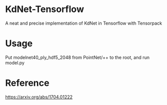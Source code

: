 # KdNet-Tensorflow
A neat and precise implementation of KdNet in Tensorflow with Tensorpack

# Usage
Put modelnet40_ply_hdf5_2048 from PointNet/++ to the root, and run model.py

# Reference
https://arxiv.org/abs/1704.01222
